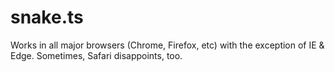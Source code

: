 # snake.ts

Works in all major browsers (Chrome, Firefox, etc) with the exception of IE & Edge. Sometimes, Safari disappoints, too.
